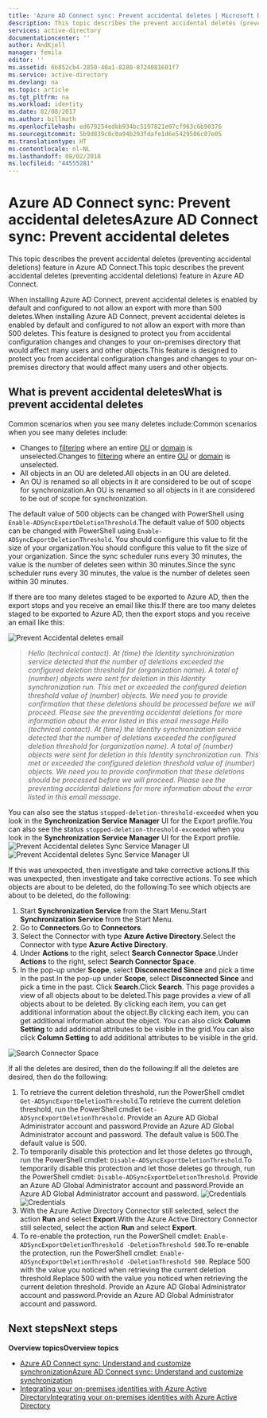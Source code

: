 ```yaml
---
title: 'Azure AD Connect sync: Prevent accidental deletes | Microsoft Docs'
description: This topic describes the prevent accidental deletes (preventing accidental deletions) feature in Azure AD Connect.
services: active-directory
documentationcenter: ''
author: AndKjell
manager: femila
editor: ''
ms.assetid: 6b852cb4-2850-40a1-8280-8724081601f7
ms.service: active-directory
ms.devlang: na
ms.topic: article
ms.tgt_pltfrm: na
ms.workload: identity
ms.date: 02/08/2017
ms.author: billmath
ms.openlocfilehash: ed679254edbb934bc5197821e07cf963c6b90376
ms.sourcegitcommit: 5b9d839c0c0a94b293fdafe1d6e5429506c07e05
ms.translationtype: HT
ms.contentlocale: nl-NL
ms.lasthandoff: 08/02/2018
ms.locfileid: "44555281"
---
```

# <a name="azure-ad-connect-sync-prevent-accidental-deletes"></a><span data-ttu-id="c4bda-103">Azure AD Connect sync: Prevent accidental deletes</span><span class="sxs-lookup"><span data-stu-id="c4bda-103">Azure AD Connect sync: Prevent accidental deletes</span></span>
<span data-ttu-id="c4bda-104">This topic describes the prevent accidental deletes (preventing accidental deletions) feature in Azure AD Connect.</span><span class="sxs-lookup"><span data-stu-id="c4bda-104">This topic describes the prevent accidental deletes (preventing accidental deletions) feature in Azure AD Connect.</span></span>

<span data-ttu-id="c4bda-105">When installing Azure AD Connect, prevent accidental deletes is enabled by default and configured to not allow an export with more than 500 deletes.</span><span class="sxs-lookup"><span data-stu-id="c4bda-105">When installing Azure AD Connect, prevent accidental deletes is enabled by default and configured to not allow an export with more than 500 deletes.</span></span> <span data-ttu-id="c4bda-106">This feature is designed to protect you from accidental configuration changes and changes to your on-premises directory that would affect many users and other objects.</span><span class="sxs-lookup"><span data-stu-id="c4bda-106">This feature is designed to protect you from accidental configuration changes and changes to your on-premises directory that would affect many users and other objects.</span></span>

## <a name="what-is-prevent-accidental-deletes"></a><span data-ttu-id="c4bda-107">What is prevent accidental deletes</span><span class="sxs-lookup"><span data-stu-id="c4bda-107">What is prevent accidental deletes</span></span>
<span data-ttu-id="c4bda-108">Common scenarios when you see many deletes include:</span><span class="sxs-lookup"><span data-stu-id="c4bda-108">Common scenarios when you see many deletes include:</span></span>

* <span data-ttu-id="c4bda-109">Changes to [filtering](active-directory-aadconnectsync-configure-filtering.md) where an entire [OU](active-directory-aadconnectsync-configure-filtering.md#organizational-unitbased-filtering) or [domain](active-directory-aadconnectsync-configure-filtering.md#domain-based-filtering) is unselected.</span><span class="sxs-lookup"><span data-stu-id="c4bda-109">Changes to [filtering](active-directory-aadconnectsync-configure-filtering.md) where an entire [OU](active-directory-aadconnectsync-configure-filtering.md#organizational-unitbased-filtering) or [domain](active-directory-aadconnectsync-configure-filtering.md#domain-based-filtering) is unselected.</span></span>
* <span data-ttu-id="c4bda-110">All objects in an OU are deleted.</span><span class="sxs-lookup"><span data-stu-id="c4bda-110">All objects in an OU are deleted.</span></span>
* <span data-ttu-id="c4bda-111">An OU is renamed so all objects in it are considered to be out of scope for synchronization.</span><span class="sxs-lookup"><span data-stu-id="c4bda-111">An OU is renamed so all objects in it are considered to be out of scope for synchronization.</span></span>

<span data-ttu-id="c4bda-112">The default value of 500 objects can be changed with PowerShell using `Enable-ADSyncExportDeletionThreshold`.</span><span class="sxs-lookup"><span data-stu-id="c4bda-112">The default value of 500 objects can be changed with PowerShell using `Enable-ADSyncExportDeletionThreshold`.</span></span> <span data-ttu-id="c4bda-113">You should configure this value to fit the size of your organization.</span><span class="sxs-lookup"><span data-stu-id="c4bda-113">You should configure this value to fit the size of your organization.</span></span> <span data-ttu-id="c4bda-114">Since the sync scheduler runs every 30 minutes, the value is the number of deletes seen within 30 minutes.</span><span class="sxs-lookup"><span data-stu-id="c4bda-114">Since the sync scheduler runs every 30 minutes, the value is the number of deletes seen within 30 minutes.</span></span>

<span data-ttu-id="c4bda-115">If there are too many deletes staged to be exported to Azure AD, then the export stops and you receive an email like this:</span><span class="sxs-lookup"><span data-stu-id="c4bda-115">If there are too many deletes staged to be exported to Azure AD, then the export stops and you receive an email like this:</span></span>

![Prevent Accidental deletes email](https://docstestmedia1.blob.core.windows.net/azure-media/articles/active-directory/connect/media/active-directory-aadconnectsync-feature-prevent-accidental-deletes/email.png)

> <span data-ttu-id="c4bda-117">*Hello (technical contact). At (time) the Identity synchronization service detected that the number of deletions exceeded the configured deletion threshold for (organization name). A total of (number) objects were sent for deletion in this Identity synchronization run. This met or exceeded the configured deletion threshold value of (number) objects. We need you to provide confirmation that these deletions should be processed before we will proceed. Please see the preventing accidental deletions for more information about the error listed in this email message.*</span><span class="sxs-lookup"><span data-stu-id="c4bda-117">*Hello (technical contact). At (time) the Identity synchronization service detected that the number of deletions exceeded the configured deletion threshold for (organization name). A total of (number) objects were sent for deletion in this Identity synchronization run. This met or exceeded the configured deletion threshold value of (number) objects. We need you to provide confirmation that these deletions should be processed before we will proceed. Please see the preventing accidental deletions for more information about the error listed in this email message.*</span></span>
>
> 

<span data-ttu-id="c4bda-118">You can also see the status `stopped-deletion-threshold-exceeded` when you look in the **Synchronization Service Manager** UI for the Export profile.</span><span class="sxs-lookup"><span data-stu-id="c4bda-118">You can also see the status `stopped-deletion-threshold-exceeded` when you look in the **Synchronization Service Manager** UI for the Export profile.</span></span>
<span data-ttu-id="c4bda-119">![Prevent Accidental deletes Sync Service Manager UI](https://docstestmedia1.blob.core.windows.net/azure-media/articles/active-directory/connect/media/active-directory-aadconnectsync-feature-prevent-accidental-deletes/syncservicemanager.png)</span><span class="sxs-lookup"><span data-stu-id="c4bda-119">![Prevent Accidental deletes Sync Service Manager UI](https://docstestmedia1.blob.core.windows.net/azure-media/articles/active-directory/connect/media/active-directory-aadconnectsync-feature-prevent-accidental-deletes/syncservicemanager.png)</span></span>

<span data-ttu-id="c4bda-120">If this was unexpected, then investigate and take corrective actions.</span><span class="sxs-lookup"><span data-stu-id="c4bda-120">If this was unexpected, then investigate and take corrective actions.</span></span> <span data-ttu-id="c4bda-121">To see which objects are about to be deleted, do the following:</span><span class="sxs-lookup"><span data-stu-id="c4bda-121">To see which objects are about to be deleted, do the following:</span></span>

1. <span data-ttu-id="c4bda-122">Start **Synchronization Service** from the Start Menu.</span><span class="sxs-lookup"><span data-stu-id="c4bda-122">Start **Synchronization Service** from the Start Menu.</span></span>
2. <span data-ttu-id="c4bda-123">Go to **Connectors**.</span><span class="sxs-lookup"><span data-stu-id="c4bda-123">Go to **Connectors**.</span></span>
3. <span data-ttu-id="c4bda-124">Select the Connector with type **Azure Active Directory**.</span><span class="sxs-lookup"><span data-stu-id="c4bda-124">Select the Connector with type **Azure Active Directory**.</span></span>
4. <span data-ttu-id="c4bda-125">Under **Actions** to the right, select **Search Connector Space**.</span><span class="sxs-lookup"><span data-stu-id="c4bda-125">Under **Actions** to the right, select **Search Connector Space**.</span></span>
5. <span data-ttu-id="c4bda-126">In the pop-up under **Scope**, select **Disconnected Since** and pick a time in the past.</span><span class="sxs-lookup"><span data-stu-id="c4bda-126">In the pop-up under **Scope**, select **Disconnected Since** and pick a time in the past.</span></span> <span data-ttu-id="c4bda-127">Click **Search**.</span><span class="sxs-lookup"><span data-stu-id="c4bda-127">Click **Search**.</span></span> <span data-ttu-id="c4bda-128">This page provides a view of all objects about to be deleted.</span><span class="sxs-lookup"><span data-stu-id="c4bda-128">This page provides a view of all objects about to be deleted.</span></span> <span data-ttu-id="c4bda-129">By clicking each item, you can get additional information about the object.</span><span class="sxs-lookup"><span data-stu-id="c4bda-129">By clicking each item, you can get additional information about the object.</span></span> <span data-ttu-id="c4bda-130">You can also click **Column Setting** to add additional attributes to be visible in the grid.</span><span class="sxs-lookup"><span data-stu-id="c4bda-130">You can also click **Column Setting** to add additional attributes to be visible in the grid.</span></span>

![Search Connector Space](https://docstestmedia1.blob.core.windows.net/azure-media/articles/active-directory/connect/media/active-directory-aadconnectsync-feature-prevent-accidental-deletes/searchcs.png)

<span data-ttu-id="c4bda-132">If all the deletes are desired, then do the following:</span><span class="sxs-lookup"><span data-stu-id="c4bda-132">If all the deletes are desired, then do the following:</span></span>

1. <span data-ttu-id="c4bda-133">To retrieve the current deletion threshold, run the PowerShell cmdlet `Get-ADSyncExportDeletionThreshold`.</span><span class="sxs-lookup"><span data-stu-id="c4bda-133">To retrieve the current deletion threshold, run the PowerShell cmdlet `Get-ADSyncExportDeletionThreshold`.</span></span> <span data-ttu-id="c4bda-134">Provide an Azure AD Global Administrator account and password.</span><span class="sxs-lookup"><span data-stu-id="c4bda-134">Provide an Azure AD Global Administrator account and password.</span></span> <span data-ttu-id="c4bda-135">The default value is 500.</span><span class="sxs-lookup"><span data-stu-id="c4bda-135">The default value is 500.</span></span>
2. <span data-ttu-id="c4bda-136">To temporarily disable this protection and let those deletes go through, run the PowerShell cmdlet: `Disable-ADSyncExportDeletionThreshold`.</span><span class="sxs-lookup"><span data-stu-id="c4bda-136">To temporarily disable this protection and let those deletes go through, run the PowerShell cmdlet: `Disable-ADSyncExportDeletionThreshold`.</span></span> <span data-ttu-id="c4bda-137">Provide an Azure AD Global Administrator account and password.</span><span class="sxs-lookup"><span data-stu-id="c4bda-137">Provide an Azure AD Global Administrator account and password.</span></span>
   <span data-ttu-id="c4bda-138">![Credentials](https://docstestmedia1.blob.core.windows.net/azure-media/articles/active-directory/connect/media/active-directory-aadconnectsync-feature-prevent-accidental-deletes/credentials.png)</span><span class="sxs-lookup"><span data-stu-id="c4bda-138">![Credentials](https://docstestmedia1.blob.core.windows.net/azure-media/articles/active-directory/connect/media/active-directory-aadconnectsync-feature-prevent-accidental-deletes/credentials.png)</span></span>
3. <span data-ttu-id="c4bda-139">With the Azure Active Directory Connector still selected, select the action **Run** and select **Export**.</span><span class="sxs-lookup"><span data-stu-id="c4bda-139">With the Azure Active Directory Connector still selected, select the action **Run** and select **Export**.</span></span>
4. <span data-ttu-id="c4bda-140">To re-enable the protection, run the PowerShell cmdlet: `Enable-ADSyncExportDeletionThreshold -DeletionThreshold 500`.</span><span class="sxs-lookup"><span data-stu-id="c4bda-140">To re-enable the protection, run the PowerShell cmdlet: `Enable-ADSyncExportDeletionThreshold -DeletionThreshold 500`.</span></span> <span data-ttu-id="c4bda-141">Replace 500 with the value you noticed when retrieving the current deletion threshold.</span><span class="sxs-lookup"><span data-stu-id="c4bda-141">Replace 500 with the value you noticed when retrieving the current deletion threshold.</span></span> <span data-ttu-id="c4bda-142">Provide an Azure AD Global Administrator account and password.</span><span class="sxs-lookup"><span data-stu-id="c4bda-142">Provide an Azure AD Global Administrator account and password.</span></span>

## <a name="next-steps"></a><span data-ttu-id="c4bda-143">Next steps</span><span class="sxs-lookup"><span data-stu-id="c4bda-143">Next steps</span></span>
<span data-ttu-id="c4bda-144">**Overview topics**</span><span class="sxs-lookup"><span data-stu-id="c4bda-144">**Overview topics**</span></span>

* [<span data-ttu-id="c4bda-145">Azure AD Connect sync: Understand and customize synchronization</span><span class="sxs-lookup"><span data-stu-id="c4bda-145">Azure AD Connect sync: Understand and customize synchronization</span></span>](active-directory-aadconnectsync-whatis.md)
* [<span data-ttu-id="c4bda-146">Integrating your on-premises identities with Azure Active Directory</span><span class="sxs-lookup"><span data-stu-id="c4bda-146">Integrating your on-premises identities with Azure Active Directory</span></span>](active-directory-aadconnect.md)





